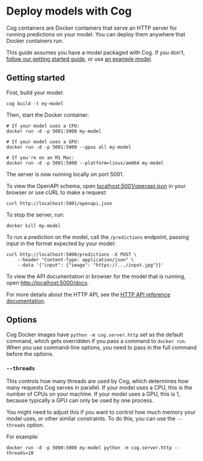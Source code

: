 # Deploy models with Cog

Cog containers are Docker containers that serve an HTTP server 
for running predictions on your model. 
You can deploy them anywhere that Docker containers run.

This guide assumes you have a model packaged with Cog. 
If you don't, [follow our getting started guide](getting-started-own-model.md), 
or use [an example model](https://github.com/replicate/cog-examples).

## Getting started

First, build your model:

```console
cog build -t my-model
```

Then, start the Docker container:

```shell
# If your model uses a CPU:
docker run -d -p 5001:5000 my-model

# If your model uses a GPU:
docker run -d -p 5001:5000 --gpus all my-model

# If you're on an M1 Mac:
docker run -d -p 5001:5000 --platform=linux/amd64 my-model
```

The server is now running locally on port 5001.

To view the OpenAPI schema, 
open [localhost:5001/openapi.json](http://localhost:5001/openapi.json) 
in your browser 
or use cURL to make a request:

```console
curl http://localhost:5001/openapi.json
```

To stop the server, run:

```console
docker kill my-model
```

To run a prediction on the model, 
call the `/predictions` endpoint, 
passing input in the format expected by your model:

```console
curl http://localhost:5000/predictions -X POST \
    --header "Content-Type: application/json" \
    --data '{"input": {"image": "https://.../input.jpg"}}'
```

To view the API documentation in browser for the model that is running, 
open [http://localhost:5000/docs](http://localhost:5000/docs).

For more details about the HTTP API, 
see the [HTTP API reference documentation](http.md).

## Options

Cog Docker images have `python -m cog.server.http` set as the default command, which gets overridden if you pass a command to `docker run`. When you use command-line options, you need to pass in the full command before the options.

### `--threads`

This controls how many threads are used by Cog, which determines how many requests Cog serves in parallel. If your model uses a CPU, this is the number of CPUs on your machine. If your model uses a GPU, this is 1, because typically a GPU can only be used by one process.

You might need to adjust this if you want to control how much memory your model uses, or other similar constraints. To do this, you can use the `--threads` option.

For example:

    docker run -d -p 5000:5000 my-model python -m cog.server.http --threads=10
